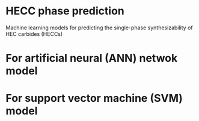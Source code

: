 # HECC phase prediction
Machine learning models for predicting the single-phase synthesizability of HEC carbides (HECCs)
# For artificial neural (ANN) netwok model

# For support vector machine (SVM) model
